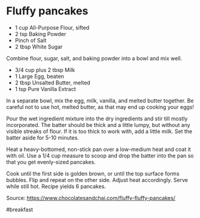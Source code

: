# Fluffy pancakes

- 1 cup All-Purpose Flour, sifted
- 2 tsp Baking Powder
- Pinch of Salt
- 2 tbsp White Sugar

Combine flour, sugar, salt, and baking powder into a bowl and mix well.

- 3/4 cup plus 2 tbsp Milk
- 1 Large Egg, beaten
- 2 tbsp Unsalted Butter, melted
- 1 tsp Pure Vanilla Extract

In a separate bowl, mix the egg, milk, vanilla, and melted butter together. Be careful not to use hot, melted butter, as that may end up cooking your eggs!

Pour the wet ingredient mixture into the dry ingredients and stir till mostly incorporated. The batter should be thick and a little lumpy, but without any visible streaks of flour. If it is too thick to work with, add a little milk. Set the batter aside for 5-10 minutes.

Heat a heavy-bottomed, non-stick pan over a low-medium heat and coat it with oil. Use a 1/4 cup measure to scoop and drop the batter into the pan so that you get evenly-sized pancakes.

Cook until the first side is golden brown, or until the top surface forms bubbles. Flip and repeat on the other side. Adjust heat accordingly. Serve while still hot. Recipe yields 6 pancakes.

Source: https://www.chocolatesandchai.com/fluffy-fluffy-pancakes/

#breakfast
